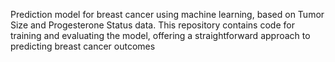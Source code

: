 Prediction model for breast cancer using machine learning, based on Tumor Size and Progesterone Status data. This repository contains code for training and evaluating the model, offering a straightforward approach to predicting breast cancer outcomes
